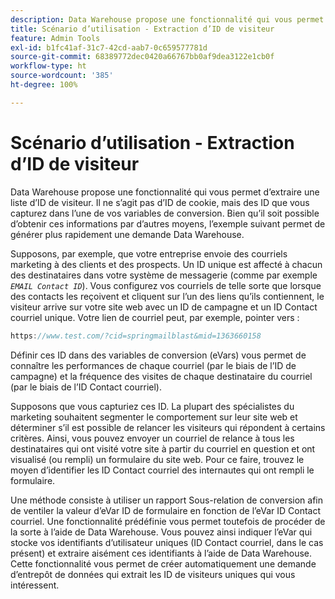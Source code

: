 ```yaml
---
description: Data Warehouse propose une fonctionnalité qui vous permet d’extraire une liste d’ID de visiteur. Il ne s’agit pas d’ID de cookie, mais des ID que vous capturez dans l’une de vos variables de conversion. Bien qu’il soit possible d’obtenir ces informations par d’autres moyens, l’exemple suivant permet de générer plus rapidement une demande Data Warehouse.
title: Scénario d’utilisation - Extraction d’ID de visiteur
feature: Admin Tools
exl-id: b1fc41af-31c7-42cd-aab7-0c659577781d
source-git-commit: 68389772dec0420a66767bb0af9dea3122e1cb0f
workflow-type: ht
source-wordcount: '385'
ht-degree: 100%

---
```


# Scénario d’utilisation - Extraction d’ID de visiteur

Data Warehouse propose une fonctionnalité qui vous permet d’extraire une liste d’ID de visiteur. Il ne s’agit pas d’ID de cookie, mais des ID que vous capturez dans l’une de vos variables de conversion. Bien qu’il soit possible d’obtenir ces informations par d’autres moyens, l’exemple suivant permet de générer plus rapidement une demande Data Warehouse.

Supposons, par exemple, que votre entreprise envoie des courriels marketing à des clients et des prospects. Un ID unique est affecté à chacun des destinataires dans votre système de messagerie (comme par exemple *`EMAIL Contact ID`*). Vous configurez vos courriels de telle sorte que lorsque des contacts les reçoivent et cliquent sur l’un des liens qu’ils contiennent, le visiteur arrive sur votre site web avec un ID de campagne et un ID Contact courriel unique. Votre lien de courriel peut, par exemple, pointer vers :

```js
https://www.test.com/?cid=springmailblast&mid=1363660158
```

Définir ces ID dans des variables de conversion (eVars) vous permet de connaître les performances de chaque courriel (par le biais de l’ID de campagne) et la fréquence des visites de chaque destinataire du courriel (par le biais de l’ID Contact courriel).

Supposons que vous capturiez ces ID. La plupart des spécialistes du marketing souhaitent segmenter le comportement sur leur site web et déterminer s’il est possible de relancer les visiteurs qui répondent à certains critères. Ainsi, vous pouvez envoyer un courriel de relance à tous les destinataires qui ont visité votre site à partir du courriel en question et ont visualisé (ou rempli) un formulaire du site web. Pour ce faire, trouvez le moyen d’identifier les ID Contact courriel des internautes qui ont rempli le formulaire.

Une méthode consiste à utiliser un rapport Sous-relation de conversion afin de ventiler la valeur d’eVar ID de formulaire en fonction de l’eVar ID Contact courriel. Une fonctionnalité prédéfinie vous permet toutefois de procéder de la sorte à l’aide de Data Warehouse. Vous pouvez ainsi indiquer l’eVar qui stocke vos identifiants d’utilisateur uniques (ID Contact courriel, dans le cas présent) et extraire aisément ces identifiants à l’aide de Data Warehouse. Cette fonctionnalité vous permet de créer automatiquement une demande d’entrepôt de données qui extrait les ID de visiteurs uniques qui vous intéressent.
